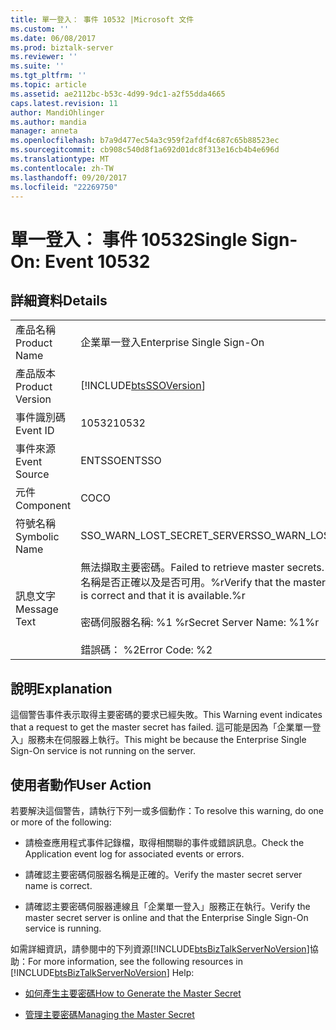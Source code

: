 ```yaml
---
title: 單一登入： 事件 10532 |Microsoft 文件
ms.custom: ''
ms.date: 06/08/2017
ms.prod: biztalk-server
ms.reviewer: ''
ms.suite: ''
ms.tgt_pltfrm: ''
ms.topic: article
ms.assetid: ae2112bc-b53c-4d99-9dc1-a2f55dda4665
caps.latest.revision: 11
author: MandiOhlinger
ms.author: mandia
manager: anneta
ms.openlocfilehash: b7a9d477ec54a3c959f2afdf4c687c65b88523ec
ms.sourcegitcommit: cb908c540d8f1a692d01dc8f313e16cb4b4e696d
ms.translationtype: MT
ms.contentlocale: zh-TW
ms.lasthandoff: 09/20/2017
ms.locfileid: "22269750"
---
```

# <a name="single-sign-on-event-10532"></a><span data-ttu-id="906cc-102">單一登入： 事件 10532</span><span class="sxs-lookup"><span data-stu-id="906cc-102">Single Sign-On: Event 10532</span></span>
## <a name="details"></a><span data-ttu-id="906cc-103">詳細資料</span><span class="sxs-lookup"><span data-stu-id="906cc-103">Details</span></span>  
  
|||  
|-|-|  
|<span data-ttu-id="906cc-104">產品名稱</span><span class="sxs-lookup"><span data-stu-id="906cc-104">Product Name</span></span>|<span data-ttu-id="906cc-105">企業單一登入</span><span class="sxs-lookup"><span data-stu-id="906cc-105">Enterprise Single Sign-On</span></span>|  
|<span data-ttu-id="906cc-106">產品版本</span><span class="sxs-lookup"><span data-stu-id="906cc-106">Product Version</span></span>|[!INCLUDE[btsSSOVersion](../includes/btsssoversion-md.md)]|  
|<span data-ttu-id="906cc-107">事件識別碼</span><span class="sxs-lookup"><span data-stu-id="906cc-107">Event ID</span></span>|<span data-ttu-id="906cc-108">10532</span><span class="sxs-lookup"><span data-stu-id="906cc-108">10532</span></span>|  
|<span data-ttu-id="906cc-109">事件來源</span><span class="sxs-lookup"><span data-stu-id="906cc-109">Event Source</span></span>|<span data-ttu-id="906cc-110">ENTSSO</span><span class="sxs-lookup"><span data-stu-id="906cc-110">ENTSSO</span></span>|  
|<span data-ttu-id="906cc-111">元件</span><span class="sxs-lookup"><span data-stu-id="906cc-111">Component</span></span>|<span data-ttu-id="906cc-112">CO</span><span class="sxs-lookup"><span data-stu-id="906cc-112">CO</span></span>|  
|<span data-ttu-id="906cc-113">符號名稱</span><span class="sxs-lookup"><span data-stu-id="906cc-113">Symbolic Name</span></span>|<span data-ttu-id="906cc-114">SSO_WARN_LOST_SECRET_SERVER</span><span class="sxs-lookup"><span data-stu-id="906cc-114">SSO_WARN_LOST_SECRET_SERVER</span></span>|  
|<span data-ttu-id="906cc-115">訊息文字</span><span class="sxs-lookup"><span data-stu-id="906cc-115">Message Text</span></span>|<span data-ttu-id="906cc-116">無法擷取主要密碼。</span><span class="sxs-lookup"><span data-stu-id="906cc-116">Failed to retrieve master secrets.</span></span> <span data-ttu-id="906cc-117">確認主要密碼伺服器名稱是否正確以及是否可用。%r</span><span class="sxs-lookup"><span data-stu-id="906cc-117">Verify that the master secret server name is correct and that it is available.%r</span></span><br /><br /> <span data-ttu-id="906cc-118">密碼伺服器名稱: %1 %r</span><span class="sxs-lookup"><span data-stu-id="906cc-118">Secret Server Name: %1%r</span></span><br /><br /> <span data-ttu-id="906cc-119">錯誤碼： %2</span><span class="sxs-lookup"><span data-stu-id="906cc-119">Error Code: %2</span></span>|  
  
## <a name="explanation"></a><span data-ttu-id="906cc-120">說明</span><span class="sxs-lookup"><span data-stu-id="906cc-120">Explanation</span></span>  
 <span data-ttu-id="906cc-121">這個警告事件表示取得主要密碼的要求已經失敗。</span><span class="sxs-lookup"><span data-stu-id="906cc-121">This Warning event indicates that a request to get the master secret has failed.</span></span> <span data-ttu-id="906cc-122">這可能是因為「企業單一登入」服務未在伺服器上執行。</span><span class="sxs-lookup"><span data-stu-id="906cc-122">This might be because the Enterprise Single Sign-On service is not running on the server.</span></span>  
  
## <a name="user-action"></a><span data-ttu-id="906cc-123">使用者動作</span><span class="sxs-lookup"><span data-stu-id="906cc-123">User Action</span></span>  
 <span data-ttu-id="906cc-124">若要解決這個警告，請執行下列一或多個動作：</span><span class="sxs-lookup"><span data-stu-id="906cc-124">To resolve this warning, do one or more of the following:</span></span>  
  
-   <span data-ttu-id="906cc-125">請檢查應用程式事件記錄檔，取得相關聯的事件或錯誤訊息。</span><span class="sxs-lookup"><span data-stu-id="906cc-125">Check the Application event log for associated events or errors.</span></span>  
  
-   <span data-ttu-id="906cc-126">請確認主要密碼伺服器名稱是正確的。</span><span class="sxs-lookup"><span data-stu-id="906cc-126">Verify the master secret server name is correct.</span></span>  
  
-   <span data-ttu-id="906cc-127">請確認主要密碼伺服器連線且「企業單一登入」服務正在執行。</span><span class="sxs-lookup"><span data-stu-id="906cc-127">Verify the master secret server is online and that the Enterprise Single Sign-On service is running.</span></span>  
  
 <span data-ttu-id="906cc-128">如需詳細資訊，請參閱中的下列資源[!INCLUDE[btsBizTalkServerNoVersion](../includes/btsbiztalkservernoversion-md.md)]協助：</span><span class="sxs-lookup"><span data-stu-id="906cc-128">For more information, see the following resources in [!INCLUDE[btsBizTalkServerNoVersion](../includes/btsbiztalkservernoversion-md.md)] Help:</span></span>  
  
-   [<span data-ttu-id="906cc-129">如何產生主要密碼</span><span class="sxs-lookup"><span data-stu-id="906cc-129">How to Generate the Master Secret</span></span>](../core/how-to-generate-the-master-secret.md)  
  
-   [<span data-ttu-id="906cc-130">管理主要密碼</span><span class="sxs-lookup"><span data-stu-id="906cc-130">Managing the Master Secret</span></span>](../core/managing-the-master-secret.md)